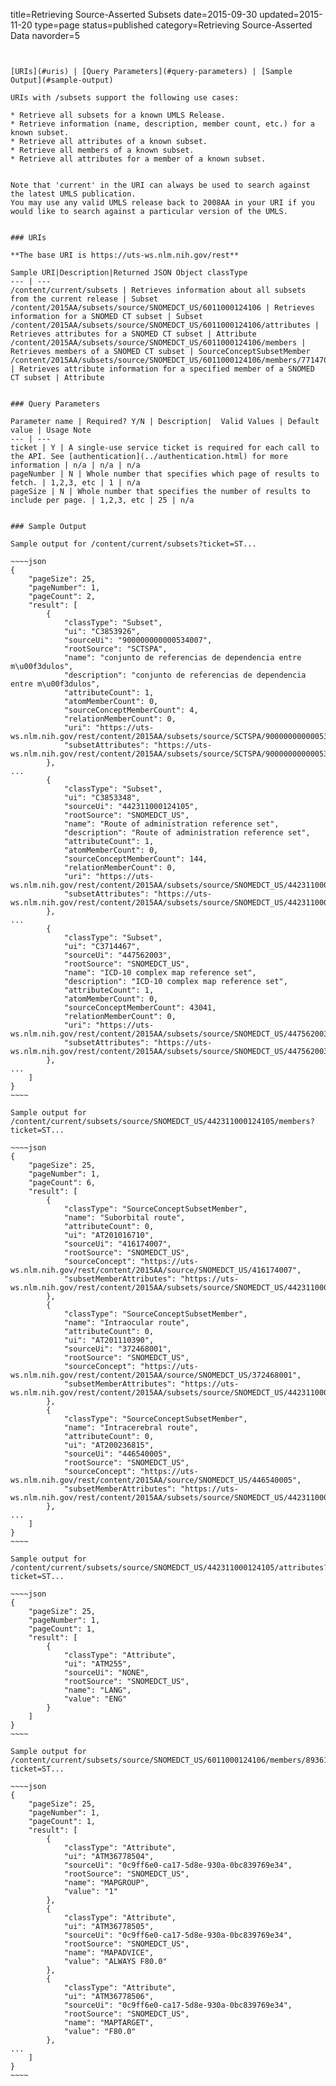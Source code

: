 title=Retrieving Source-Asserted Subsets
date=2015-09-30
updated=2015-11-20
type=page
status=published
category=Retrieving Source-Asserted Data
navorder=5
~~~~~~


[URIs](#uris) | [Query Parameters](#query-parameters) | [Sample Output](#sample-output)

URIs with /subsets support the following use cases:

* Retrieve all subsets for a known UMLS Release. 
* Retrieve information (name, description, member count, etc.) for a known subset.
* Retrieve all attributes of a known subset.
* Retrieve all members of a known subset.
* Retrieve all attributes for a member of a known subset.


Note that 'current' in the URI can always be used to search against the latest UMLS publication.
You may use any valid UMLS release back to 2008AA in your URI if you would like to search against a particular version of the UMLS.


### URIs

**The base URI is https://uts-ws.nlm.nih.gov/rest**

Sample URI|Description|Returned JSON Object classType
--- | ---
/content/current/subsets | Retrieves information about all subsets from the current release | Subset
/content/2015AA/subsets/source/SNOMEDCT_US/6011000124106 | Retrieves information for a SNOMED CT subset | Subset
/content/2015AA/subsets/source/SNOMEDCT_US/6011000124106/attributes | Retrieves attributes for a SNOMED CT subset | Attribute
/content/2015AA/subsets/source/SNOMEDCT_US/6011000124106/members | Retrieves members of a SNOMED CT subset | SourceConceptSubsetMember
/content/2015AA/subsets/source/SNOMEDCT_US/6011000124106/members/77147000/attributes | Retrieves attribute information for a specified member of a SNOMED CT subset | Attribute


### Query Parameters

Parameter name | Required? Y/N | Description|  Valid Values | Default value | Usage Note
--- | ---
ticket | Y | A single-use service ticket is required for each call to the API. See [authentication](../authentication.html) for more information | n/a | n/a | n/a
pageNumber | N | Whole number that specifies which page of results to fetch. | 1,2,3, etc | 1 | n/a
pageSize | N | Whole number that specifies the number of results to include per page. | 1,2,3, etc | 25 | n/a


### Sample Output

Sample output for /content/current/subsets?ticket=ST...

~~~~json
{
    "pageSize": 25,
    "pageNumber": 1,
    "pageCount": 2,
    "result": [
        {
            "classType": "Subset",
            "ui": "C3853926",
            "sourceUi": "900000000000534007",
            "rootSource": "SCTSPA",
            "name": "conjunto de referencias de dependencia entre m\u00f3dulos",
            "description": "conjunto de referencias de dependencia entre m\u00f3dulos",
            "attributeCount": 1,
            "atomMemberCount": 0,
            "sourceConceptMemberCount": 4,
            "relationMemberCount": 0,
            "uri": "https://uts-ws.nlm.nih.gov/rest/content/2015AA/subsets/source/SCTSPA/900000000000534007",
            "subsetAttributes": "https://uts-ws.nlm.nih.gov/rest/content/2015AA/subsets/source/SCTSPA/900000000000534007/attributes"
        },
...
        {
            "classType": "Subset",
            "ui": "C3853348",
            "sourceUi": "442311000124105",
            "rootSource": "SNOMEDCT_US",
            "name": "Route of administration reference set",
            "description": "Route of administration reference set",
            "attributeCount": 1,
            "atomMemberCount": 0,
            "sourceConceptMemberCount": 144,
            "relationMemberCount": 0,
            "uri": "https://uts-ws.nlm.nih.gov/rest/content/2015AA/subsets/source/SNOMEDCT_US/442311000124105",
            "subsetAttributes": "https://uts-ws.nlm.nih.gov/rest/content/2015AA/subsets/source/SNOMEDCT_US/442311000124105/attributes"
        },
...
        {
            "classType": "Subset",
            "ui": "C3714467",
            "sourceUi": "447562003",
            "rootSource": "SNOMEDCT_US",
            "name": "ICD-10 complex map reference set",
            "description": "ICD-10 complex map reference set",
            "attributeCount": 1,
            "atomMemberCount": 0,
            "sourceConceptMemberCount": 43041,
            "relationMemberCount": 0,
            "uri": "https://uts-ws.nlm.nih.gov/rest/content/2015AA/subsets/source/SNOMEDCT_US/447562003",
            "subsetAttributes": "https://uts-ws.nlm.nih.gov/rest/content/2015AA/subsets/source/SNOMEDCT_US/447562003/attributes"
        },
...
    ]
}
~~~~

Sample output for /content/current/subsets/source/SNOMEDCT_US/442311000124105/members?ticket=ST...

~~~~json
{
    "pageSize": 25,
    "pageNumber": 1,
    "pageCount": 6,
    "result": [
        {
            "classType": "SourceConceptSubsetMember",
            "name": "Suborbital route",
            "attributeCount": 0,
            "ui": "AT201016710",
            "sourceUi": "416174007",
            "rootSource": "SNOMEDCT_US",
            "sourceConcept": "https://uts-ws.nlm.nih.gov/rest/content/2015AA/source/SNOMEDCT_US/416174007",
            "subsetMemberAttributes": "https://uts-ws.nlm.nih.gov/rest/content/2015AA/subsets/source/SNOMEDCT_US/442311000124105/members/416174007/attributes"
        },
        {
            "classType": "SourceConceptSubsetMember",
            "name": "Intraocular route",
            "attributeCount": 0,
            "ui": "AT201110390",
            "sourceUi": "372468001",
            "rootSource": "SNOMEDCT_US",
            "sourceConcept": "https://uts-ws.nlm.nih.gov/rest/content/2015AA/source/SNOMEDCT_US/372468001",
            "subsetMemberAttributes": "https://uts-ws.nlm.nih.gov/rest/content/2015AA/subsets/source/SNOMEDCT_US/442311000124105/members/372468001/attributes"
        },
        {
            "classType": "SourceConceptSubsetMember",
            "name": "Intracerebral route",
            "attributeCount": 0,
            "ui": "AT200236815",
            "sourceUi": "446540005",
            "rootSource": "SNOMEDCT_US",
            "sourceConcept": "https://uts-ws.nlm.nih.gov/rest/content/2015AA/source/SNOMEDCT_US/446540005",
            "subsetMemberAttributes": "https://uts-ws.nlm.nih.gov/rest/content/2015AA/subsets/source/SNOMEDCT_US/442311000124105/members/446540005/attributes"
        },
...
    ]
}
~~~~

Sample output for /content/current/subsets/source/SNOMEDCT_US/442311000124105/attributes?ticket=ST...

~~~~json
{
    "pageSize": 25,
    "pageNumber": 1,
    "pageCount": 1,
    "result": [
        {
            "classType": "Attribute",
            "ui": "ATM255",
            "sourceUi": "NONE",
            "rootSource": "SNOMEDCT_US",
            "name": "LANG",
            "value": "ENG"
        }
    ]
}
~~~~

Sample output for /content/current/subsets/source/SNOMEDCT_US/6011000124106/members/89361000119103/attributes?ticket=ST...

~~~~json
{
    "pageSize": 25,
    "pageNumber": 1,
    "pageCount": 1,
    "result": [
        {
            "classType": "Attribute",
            "ui": "ATM36778504",
            "sourceUi": "0c9ff6e0-ca17-5d8e-930a-0bc839769e34",
            "rootSource": "SNOMEDCT_US",
            "name": "MAPGROUP",
            "value": "1"
        },
        {
            "classType": "Attribute",
            "ui": "ATM36778505",
            "sourceUi": "0c9ff6e0-ca17-5d8e-930a-0bc839769e34",
            "rootSource": "SNOMEDCT_US",
            "name": "MAPADVICE",
            "value": "ALWAYS F80.0"
        },
        {
            "classType": "Attribute",
            "ui": "ATM36778506",
            "sourceUi": "0c9ff6e0-ca17-5d8e-930a-0bc839769e34",
            "rootSource": "SNOMEDCT_US",
            "name": "MAPTARGET",
            "value": "F80.0"
        },
...
    ]
}
~~~~